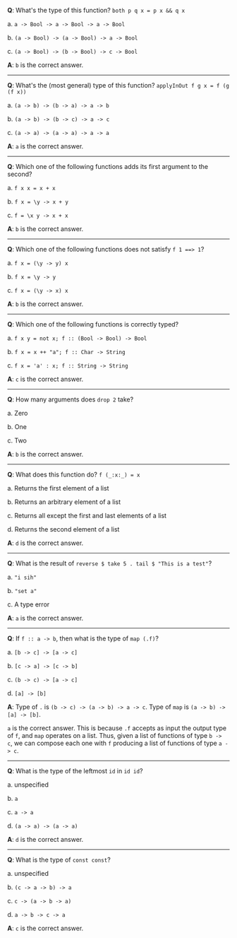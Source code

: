 **Q**: What's the type of this function? `both p q x = p x && q x`

a. `a -> Bool -> a -> Bool -> a -> Bool`

b. `(a -> Bool) -> (a -> Bool) -> a -> Bool`

c. `(a -> Bool) -> (b -> Bool) -> c -> Bool`

**A**: `b` is the correct answer.

---

**Q**: What's the (most general) type of this function? `applyInOut f g x = f (g (f x))`

a. `(a -> b) -> (b -> a) -> a -> b`

b. `(a -> b) -> (b -> c) -> a -> c`

c. `(a -> a) -> (a -> a) -> a -> a`

**A**: `a` is the correct answer.

---

**Q**: Which one of the following functions adds its first argument to the second?

a. `f x x = x + x`

b. `f x = \y -> x + y`

c. `f = \x y -> x + x`

**A**: `b` is the correct answer.

---

**Q**: Which one of the following functions does not satisfy `f 1 ==> 1`?

a. `f x = (\y -> y) x`

b. `f x = \y -> y`

c. `f x = (\y -> x) x`

**A**: `b` is the correct answer.

---

**Q**: Which one of the following functions is correctly typed?

a. `f x y = not x; f :: (Bool -> Bool) -> Bool`

b. `f x = x ++ "a"; f :: Char -> String`

c. `f x = 'a' : x; f :: String -> String`

**A**: `c` is the correct answer.

---

**Q**: How many arguments does `drop 2` take?

a. Zero

b. One

c. Two

**A**: `b` is the correct answer.

---

**Q**: What does this function do? `f (_:x:_) = x`

a. Returns the first element of a list

b. Returns an arbitrary element of a list

c. Returns all except the first and last elements of a list

d. Returns the second element of a list

**A**: `d` is the correct answer.

---

**Q**: What is the result of `reverse $ take 5 . tail $ "This is a test"`?

a. `"i sih"`

b. `"set a"`

c. A type error

**A**: `a` is the correct answer.

---

**Q**: If `f :: a -> b`, then what is the type of `map (.f)`?

a. `[b -> c] -> [a -> c]`

b. `[c -> a] -> [c -> b]`

c. `(b -> c) -> [a -> c]`

d. `[a] -> [b]`

**A**: Type of `.` is `(b -> c) -> (a -> b) -> a -> c`.
Type of `map` is `(a -> b) -> [a] -> [b]`.

`a` is the correct answer. This is because `.f` accepts as input the output type of `f`,
and `map` operates on a list. Thus, given a list of functions of type `b -> c`, we can compose
each one with `f` producing a list of functions of type `a -> c`.

---

**Q**: What is the type of the leftmost `id` in `id id`?

a. unspecified

b. `a`

c. `a -> a`

d. `(a -> a) -> (a -> a)`

**A**: `d` is the correct answer.

---

**Q**: What is the type of `const const`?

a. unspecified

b. `(c -> a -> b) -> a`

c. `c -> (a -> b -> a)`

d. `a -> b -> c -> a`

**A**: `c` is the correct answer.